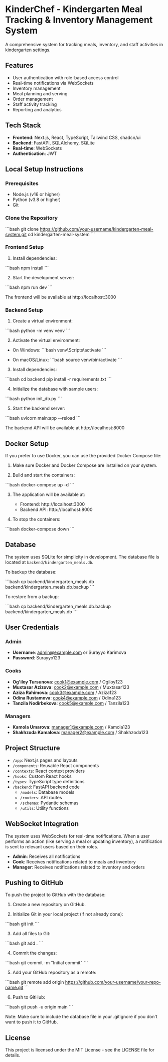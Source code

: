# KinderChef - Kindergarten Meal Tracking & Inventory Management System

A comprehensive system for tracking meals, inventory, and staff activities in kindergarten settings.

## Features

- User authentication with role-based access control
- Real-time notifications via WebSockets
- Inventory management
- Meal planning and serving
- Order management
- Staff activity tracking
- Reporting and analytics

## Tech Stack

- **Frontend**: Next.js, React, TypeScript, Tailwind CSS, shadcn/ui
- **Backend**: FastAPI, SQLAlchemy, SQLite
- **Real-time**: WebSockets
- **Authentication**: JWT

## Local Setup Instructions

### Prerequisites

- Node.js (v16 or higher)
- Python (v3.8 or higher)
- Git

### Clone the Repository

\`\`\`bash
git clone https://github.com/your-username/kindergarten-meal-system.git
cd kindergarten-meal-system
\`\`\`

### Frontend Setup

1. Install dependencies:

\`\`\`bash
npm install
\`\`\`

2. Start the development server:

\`\`\`bash
npm run dev
\`\`\`

The frontend will be available at http://localhost:3000

### Backend Setup

1. Create a virtual environment:

\`\`\`bash
python -m venv venv
\`\`\`

2. Activate the virtual environment:

- On Windows:
\`\`\`bash
venv\Scripts\activate
\`\`\`

- On macOS/Linux:
\`\`\`bash
source venv/bin/activate
\`\`\`

3. Install dependencies:

\`\`\`bash
cd backend
pip install -r requirements.txt
\`\`\`

4. Initialize the database with sample users:

\`\`\`bash
python init_db.py
\`\`\`

5. Start the backend server:

\`\`\`bash
uvicorn main:app --reload
\`\`\`

The backend API will be available at http://localhost:8000

## Docker Setup

If you prefer to use Docker, you can use the provided Docker Compose file:

1. Make sure Docker and Docker Compose are installed on your system.

2. Build and start the containers:

\`\`\`bash
docker-compose up -d
\`\`\`

3. The application will be available at:
   - Frontend: http://localhost:3000
   - Backend API: http://localhost:8000

4. To stop the containers:

\`\`\`bash
docker-compose down
\`\`\`

## Database

The system uses SQLite for simplicity in development. The database file is located at `backend/kindergarten_meals.db`.

To backup the database:

\`\`\`bash
cp backend/kindergarten_meals.db backend/kindergarten_meals.db.backup
\`\`\`

To restore from a backup:

\`\`\`bash
cp backend/kindergarten_meals.db.backup backend/kindergarten_meals.db
\`\`\`

## User Credentials

### Admin
- **Username**: admin@example.com or Surayyo Karimova
- **Password**: Surayyo123

### Cooks
- **Og'iloy Tursunova**: cook1@example.com / Ogiloy123
- **Muxtasar Azizova**: cook2@example.com / Muxtasar123
- **Aziza Rahimova**: cook3@example.com / Aziza123
- **Odina Rustamova**: cook4@example.com / Odina123
- **Tanzila Nodirbekova**: cook5@example.com / Tanzila123

### Managers
- **Kamola Umarova**: manager1@example.com / Kamola123
- **Shakhzoda Kamalova**: manager2@example.com / Shakhzoda123

## Project Structure

- `/app`: Next.js pages and layouts
- `/components`: Reusable React components
- `/contexts`: React context providers
- `/hooks`: Custom React hooks
- `/types`: TypeScript type definitions
- `/backend`: FastAPI backend code
  - `/models`: Database models
  - `/routers`: API routes
  - `/schemas`: Pydantic schemas
  - `/utils`: Utility functions

## WebSocket Integration

The system uses WebSockets for real-time notifications. When a user performs an action (like serving a meal or updating inventory), a notification is sent to relevant users based on their roles.

- **Admin**: Receives all notifications
- **Cook**: Receives notifications related to meals and inventory
- **Manager**: Receives notifications related to inventory and orders

## Pushing to GitHub

To push the project to GitHub with the database:

1. Create a new repository on GitHub.

2. Initialize Git in your local project (if not already done):

\`\`\`bash
git init
\`\`\`

3. Add all files to Git:

\`\`\`bash
git add .
\`\`\`

4. Commit the changes:

\`\`\`bash
git commit -m "Initial commit"
\`\`\`

5. Add your GitHub repository as a remote:

\`\`\`bash
git remote add origin https://github.com/your-username/your-repo-name.git
\`\`\`

6. Push to GitHub:

\`\`\`bash
git push -u origin main
\`\`\`

Note: Make sure to include the database file in your .gitignore if you don't want to push it to GitHub.

## License

This project is licensed under the MIT License - see the LICENSE file for details.
